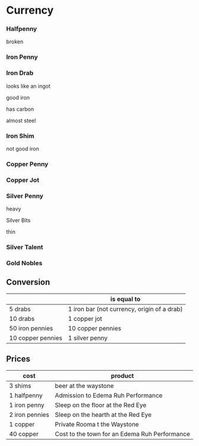 # Currency

### Halfpenny

broken

### Iron Penny

### Iron Drab

looks like an ingot

good iron

has carbon

almost steel

### Iron Shim

not good iron

### Copper Penny

### Copper Jot

### Silver Penny

heavy

Silver Bits

thin

### Silver Talent

### Gold Nobles





## Conversion

|  | is equal to |
| --- | --- |
| 5 drabs | 1 iron bar \(not currency, origin of a drab\) |
| 10  drabs | 1 copper jot |
| 50 iron pennies | 10 copper pennies |
| 10 copper pennies | 1 silver penny |





## Prices

| cost | product |
| --- | --- |
| 3 shims | beer at the waystone |
| 1 halfpenny | Admission to Edema Ruh Performance |
| 1 iron penny | Sleep on the floor at the Red Eye |
| 2 iron pennies | Sleep on the hearth at the Red Eye |
| 1 copper | Private Rooma t the Waystone |
| 40 copper | Cost to the town for an Edema Ruh Performance |




